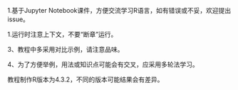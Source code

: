 1.基于Jupyter Notebook课件，方便交流学习R语言，如有错误或不妥，欢迎提出issue。

1.运行时注意上下文，不要“断章”运行。

3、教程中多采用对比示例，请注意品味。

4、为了方便举例，用法或知识点可能会有交叉，应采用多轮法学习。

教程制作R版本为4.3.2，不同的版本可能结果会有差异。
